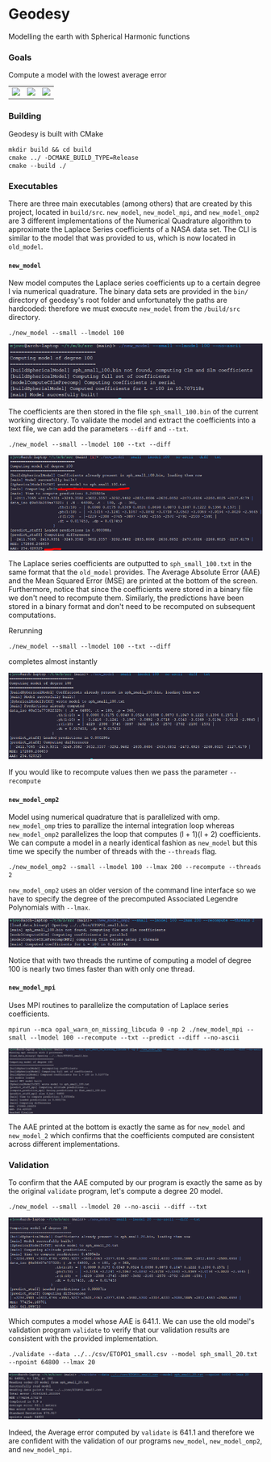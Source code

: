 # Geodesy

Modelling the earth with Spherical Harmonic functions

### Goals

Compute a model with the lowest average error

| | | |
| --- | --- | --- |
|![](tex/media/gif/sph_600.gif) | ![](tex/media/gif/sph_600_2.gif) | ![](tex/media/gif/sph_600_alt.gif) |

### Building

Geodesy is built with CMake
```
mkdir build && cd build
cmake ../ -DCMAKE_BUILD_TYPE=Release
cmake --build ./
```

### Executables

There are three main executables (among others) that are created by this project, located in `build/src`. `new_model`, `new_model_mpi`, and `new_model_omp2` are 3 different implementations of the Numerical Quadrature algorithm to approximate the Laplace Series coefficients of a NASA data set. The CLI is similar to the model that was provided to us, which is now located in `old_model`.

#### `new_model`
New model computes the Laplace series coefficients up to a certain degree l via numerical quadrature. The binary data sets are provided in the `bin/` directory of geodesy's root folder and unfortunately the paths are hardcoded: therefore we must execute `new_model` from the `/build/src` directory.

```
./new_model --small --lmodel 100
```

![](tex/media/new_model_run.png)

The coefficients are then stored in the file `sph_small_100.bin` of the current working directory. To validate the model and extract the coefficients into a text file, we can add the parameters `--diff` and `--txt`.

```
./new_model --small --lmodel 100 --txt --diff
```

![](tex/media/new_model_txt.png)

The Laplace series coefficients are outputted to `sph_small_100.txt` in the same format that the `old_model` provides. The Average Absolute Error (AAE) and the Mean Squared Error (MSE) are printed at the bottom of the screen. Furthermore, notice that since the coefficients were stored in a binary file we don't need to recompute them. Similarly, the predictions have been stored in a binary format and don't need to be recomputed on subsequent computations.

Rerunning
```
./new_model --small --lmodel 100 --txt --diff
```

completes almost instantly

![](tex/media/new_model_txt_rec.png)

If you would like to recompute values then we pass the parameter `--recompute`

#### `new_model_omp2`
Model using numerical quadrature that is parallelized with omp. `new_model_omp` tries to parallize the internal integration loop whereas `new_model_omp2` parallelizes the loop that computes (l + 1)(l + 2) coefficients. We can compute a model in a nearly identical fashion as `new_model` but this time we specify the number of threads with the `--threads` flag.

```
./new_model_omp2 --small --lmodel 100 --lmax 200 --recompute --threads 2
```

`new_model_omp2` uses an older version of the command line interface so we have to specify the degree of the precomputed Associated Legendre Polynomials with `--lmax`.

![](tex/media/new_model_omp.png)

Notice that with two threads the runtime of computing a model of degree 100 is nearly two times faster than with only one thread.

#### `new_model_mpi`
Uses MPI routines to parallelize the computation of Laplace series coefficients.

```
mpirun --mca opal_warn_on_missing_libcuda 0 -np 2 ./new_model_mpi --small --lmodel 100 --recompute --txt --predict --diff --no-ascii
```

![](tex/media/new_model_mpi.png)

The AAE printed at the bottom is exactly the same as for `new_model` and `new_model_2` which confirms that the coefficients computed are consistent across different implementations. 

### Validation

To confirm that the AAE computed by our program is exactly the same as by the original `validate` program, let's compute a degree 20 model.

```
./new_model --small --lmodel 20 --no-ascii --diff --txt
```

![](tex/media/new_model_20.png)

Which computes a model whose AAE is 641.1. We can use the old model's validation program `validate` to verify that our validation results are consistent with the provided implementation.

```
./validate --data ../../csv/ETOPO1_small.csv --model sph_small_20.txt --npoint 64800 --lmax 20
```

![](tex/media/validate_20.png)

Indeed, the Average error computed by `validate` is 641.1 and therefore we are confident with the validation of our programs `new_model`, `new_model_omp2`, and `new_model_mpi`.